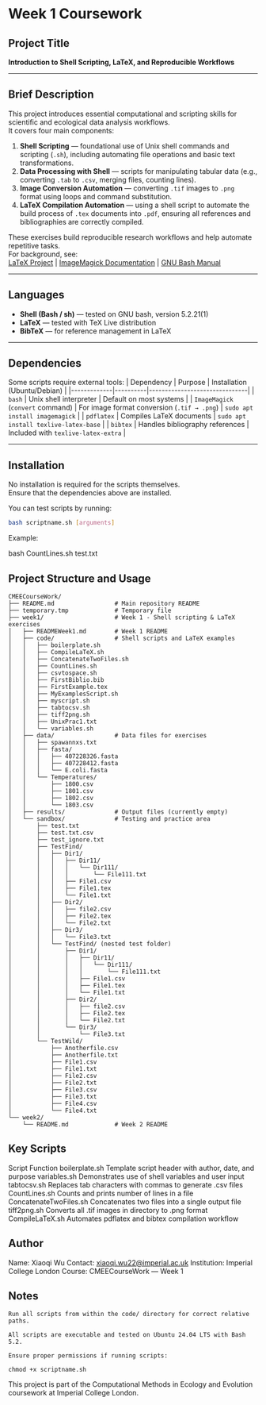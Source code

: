 # Week 1 Coursework

## Project Title
**Introduction to Shell Scripting, LaTeX, and Reproducible Workflows**

---

## Brief Description
This project introduces essential computational and scripting skills for scientific and ecological data analysis workflows.  
It covers four main components:

1. **Shell Scripting** — foundational use of Unix shell commands and scripting (`.sh`), including automating file operations and basic text transformations.  
2. **Data Processing with Shell** — scripts for manipulating tabular data (e.g., converting `.tab` to `.csv`, merging files, counting lines).  
3. **Image Conversion Automation** — converting `.tif` images to `.png` format using loops and command substitution.  
4. **LaTeX Compilation Automation** — using a shell script to automate the build process of `.tex` documents into `.pdf`, ensuring all references and bibliographies are correctly compiled.

These exercises build reproducible research workflows and help automate repetitive tasks.  
For background, see:  
[LaTeX Project](https://www.latex-project.org/) | [ImageMagick Documentation](https://imagemagick.org/) | [GNU Bash Manual](https://www.gnu.org/software/bash/manual/)

---

## Languages
- **Shell (Bash / sh)** — tested on GNU bash, version 5.2.21(1)
- **LaTeX** — tested with TeX Live distribution
- **BibTeX** — for reference management in LaTeX

---

## Dependencies
Some scripts require external tools:
| Dependency | Purpose | Installation (Ubuntu/Debian) |
|-------------|----------|-------------------------------|
| `bash` | Unix shell interpreter | Default on most systems |
| `ImageMagick` (`convert` command) | For image format conversion (`.tif → .png`) | `sudo apt install imagemagick` |
| `pdflatex` | Compiles LaTeX documents | `sudo apt install texlive-latex-base` |
| `bibtex` | Handles bibliography references | Included with `texlive-latex-extra` |

---

## Installation
No installation is required for the scripts themselves.  
Ensure that the dependencies above are installed.

You can test scripts by running:
```bash
bash scriptname.sh [arguments]
```

Example:

bash CountLines.sh test.txt

## Project Structure and Usage

```
CMEECourseWork/
├── README.md                 # Main repository README
├── temporary.tmp             # Temporary file
├── week1/                    # Week 1 - Shell scripting & LaTeX exercises
│   ├── READMEWeek1.md        # Week 1 README
│   ├── code/                 # Shell scripts and LaTeX examples
│   │   ├── boilerplate.sh
│   │   ├── CompileLaTeX.sh
│   │   ├── ConcatenateTwoFiles.sh
│   │   ├── CountLines.sh
│   │   ├── csvtospace.sh
│   │   ├── FirstBiblio.bib
│   │   ├── FirstExample.tex
│   │   ├── MyExamplesScript.sh
│   │   ├── myscript.sh
│   │   ├── tabtocsv.sh
│   │   ├── tiff2png.sh
│   │   ├── UnixPrac1.txt
│   │   └── variables.sh
│   ├── data/                 # Data files for exercises
│   │   ├── spawannxs.txt
│   │   ├── fasta/
│   │   │   ├── 407228326.fasta
│   │   │   ├── 407228412.fasta
│   │   │   └── E.coli.fasta
│   │   └── Temperatures/
│   │       ├── 1800.csv
│   │       ├── 1801.csv
│   │       ├── 1802.csv
│   │       └── 1803.csv
│   ├── results/              # Output files (currently empty)
│   └── sandbox/              # Testing and practice area
│       ├── test.txt
│       ├── test.txt.csv
│       ├── test_ignore.txt
│       ├── TestFind/
│       │   ├── Dir1/
│       │   │   ├── Dir11/
│       │   │   │   └── Dir111/
│       │   │   │       └── File111.txt
│       │   │   ├── File1.csv
│       │   │   ├── File1.tex
│       │   │   └── File1.txt
│       │   ├── Dir2/
│       │   │   ├── file2.csv
│       │   │   ├── File2.tex
│       │   │   └── File2.txt
│       │   ├── Dir3/
│       │   │   └── File3.txt
│       │   └── TestFind/ (nested test folder)
│       │       ├── Dir1/
│       │       │   ├── Dir11/
│       │       │   │   └── Dir111/
│       │       │   │       └── File111.txt
│       │       │   ├── File1.csv
│       │       │   ├── File1.tex
│       │       │   └── File1.txt
│       │       ├── Dir2/
│       │       │   ├── file2.csv
│       │       │   ├── File2.tex
│       │       │   └── File2.txt
│       │       └── Dir3/
│       │           └── File3.txt
│       └── TestWild/
│           ├── Anotherfile.csv
│           ├── Anotherfile.txt
│           ├── File1.csv
│           ├── File1.txt
│           ├── File2.csv
│           ├── File2.txt
│           ├── File3.csv
│           ├── File3.txt
│           ├── File4.csv
│           └── File4.txt
└── week2/
    └── README.md             # Week 2 README
```

## Key Scripts
Script	Function
boilerplate.sh	Template script header with author, date, and purpose
variables.sh	Demonstrates use of shell variables and user input
tabtocsv.sh	Replaces tab characters with commas to generate .csv files
CountLines.sh	Counts and prints number of lines in a file
ConcatenateTwoFiles.sh	Concatenates two files into a single output file
tiff2png.sh	Converts all .tif images in directory to .png format
CompileLaTeX.sh	Automates pdflatex and bibtex compilation workflow

## Author

Name: Xiaoqi Wu
Contact: xiaoqi.wu22@imperial.ac.uk
Institution: Imperial College London
Course: CMEECourseWork — Week 1

## Notes

    Run all scripts from within the code/ directory for correct relative paths.

    All scripts are executable and tested on Ubuntu 24.04 LTS with Bash 5.2.

    Ensure proper permissions if running scripts:

    chmod +x scriptname.sh

This project is part of the Computational Methods in Ecology and Evolution coursework at Imperial College London.

